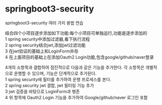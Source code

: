 # springboot3-security
springboot3-security 여러 가지 용법 연습

结合四个小项目逐步添加如下功能:每个小项目可单独运行,功能是逐步添加的 	
1 spring security中添加过滤器,看下执行流程			
2 spring security结合jwt,添加jwt过滤功能			
3 在jwt验证的基础上和LoginForm并存			
4 在上面项目的基础上在添加Oauth2 Login功能,包含google/github/naver登录

4개의 소항목과 결합하여 점진적으로 다음과 같은 기능을 추가한다. 각 소항목은 개별적으로 운행할 수 있으며, 기능은 단계적으로 추가된다. 	
1 spring security에 필터를 추가하여 운행 프로세스를 본다.			
2 spring security jwt 결합, jwt 필터링 기능 추가			
3 jwt 검증을 바탕으로 LoginForm과 병존			
4 위 항목에 Oauth2 Login 기능을 추가하여 Google/github/naver 로그인 포함
